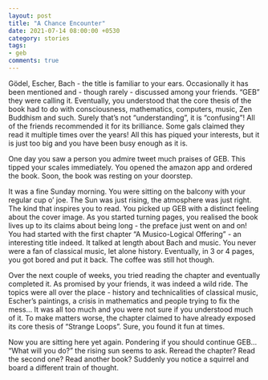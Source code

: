 ```yaml
---
layout: post
title: "A Chance Encounter"
date: 2021-07-14 08:00:00 +0530
category: stories
tags: 
- geb
comments: true
---
```


Gödel, Escher, Bach - the title is familiar to your ears. Occasionally it has been mentioned and - though rarely - discussed among your friends. “GEB” they were calling it. Eventually, you understood that the core thesis of the book had to do with consciousness, mathematics, computers, music, Zen Buddhism and such. Surely that’s not “understanding”, it is “confusing”! All of the friends recommended it for its brilliance. Some gals claimed they read it multiple times over the years! All this has piqued your interests, but it is just too big and you have been busy enough as it is.

One day you saw a person you admire tweet much praises of GEB. This tipped your scales immediately. You opened the amazon app and ordered the book. Soon, the book was resting on your doorstep.

It was a fine Sunday morning. You were sitting on the balcony with your regular cup o’ joe. The Sun was just rising, the atmosphere was just right. The kind that inspires you to read. You picked up GEB with a distinct feeling about the cover image. As you started turning pages, you realised the book lives up to its claims about being long - the preface just went on and on! You had started with the first chapter “A Musico-Logical Offering” - an interesting title indeed. It talked at length about Bach and music. You never were a fan of classical music, let alone history. Eventually, in 3 or 4 pages, you got bored and put it back. The coffee was still hot though.

Over the next couple of weeks, you tried reading the chapter and eventually completed it. As promised by your friends, it was indeed a wild ride. The topics were all over the place - history and technicalities of classical music, Escher’s paintings, a crisis in mathematics and people trying to fix the mess… It was all too much and you were not sure if you understood much of it. To make matters worse, the chapter claimed to have already exposed its core thesis of “Strange Loops”. Sure, you found it fun at times.

Now you are sitting here yet again. Pondering if you should continue GEB… “What will you do?” the rising sun seems to ask. Reread the chapter? Read the second one? Read another book? Suddenly you notice a squirrel and board a different train of thought.
